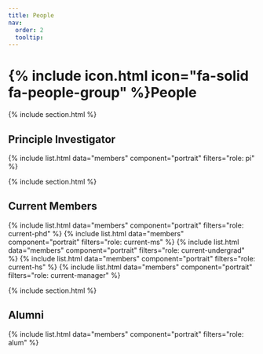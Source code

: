 ```yaml
---
title: People
nav:
  order: 2
  tooltip: 
---
```


# {% include icon.html icon="fa-solid fa-people-group" %}People

{% include section.html %}

## Principle Investigator

{% include list.html  data="members"  component="portrait"  filters="role: pi" %}

{% include section.html %}

## Current Members

{% include list.html  data="members"  component="portrait"  filters="role: current-phd" %}
{% include list.html  data="members"  component="portrait"  filters="role: current-ms" %}
{% include list.html  data="members"  component="portrait"  filters="role: current-undergrad" %}
{% include list.html  data="members"  component="portrait"  filters="role: current-hs" %}
{% include list.html  data="members"  component="portrait"  filters="role: current-manager" %}


{% include section.html %}

## Alumni

{% include list.html  data="members"  component="portrait"  filters="role: alum" %}

